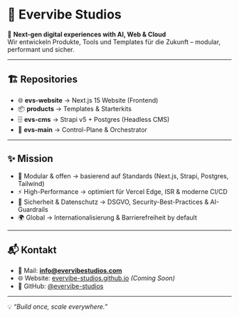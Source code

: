 # 🌌 Evervibe Studios

🚀 **Next-gen digital experiences with AI, Web & Cloud**  
Wir entwickeln Produkte, Tools und Templates für die Zukunft – modular, performant und sicher.  

---

## 🏗️ Repositories

- 🌐 **evs-website** → Next.js 15 Website (Frontend)  
- 📦 **products** → Templates & Starterkits  
- 🗄️ **evs-cms** → Strapi v5 + Postgres (Headless CMS)  
- 🧭 **evs-main** → Control-Plane & Orchestrator  

---

## ✨ Mission

- 🧩 Modular & offen → basierend auf Standards (Next.js, Strapi, Postgres, Tailwind)  
- ⚡ High-Performance → optimiert für Vercel Edge, ISR & moderne CI/CD  
- 🔐 Sicherheit & Datenschutz → DSGVO, Security-Best-Practices & AI-Guardrails  
- 🌍 Global → Internationalisierung & Barrierefreiheit by default  

---

## 📬 Kontakt

- 📧 Mail: **info@evervibestudios.com**  
- 🌐 Website: [evervibe-studios.github.io](https://evervibe-studios.github.io) *(Coming Soon)*  
- 🐙 GitHub: [@evervibe-studios](https://github.com/evervibe-studios)  

---

💡 *“Build once, scale everywhere.”*  
